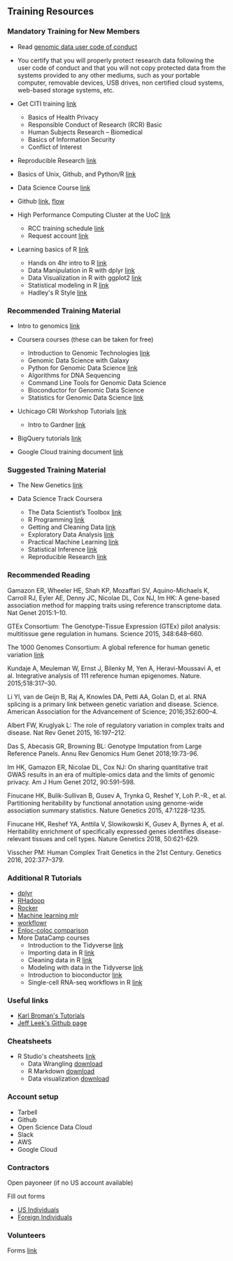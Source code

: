 Training Resources
-----------------

### Mandatory Training for New Members

- Read [genomic data user code of conduct](https://osp.od.nih.gov/wp-content/uploads/Genomic_Data_User_Code_of_Conduct.pdf)

- You certify that you will properly protect research data following the user code of conduct and that you will not copy protected data from the systems provided to any other mediums, such as your portable computer, removable devices, USB drives, non certified cloud systems, web-based storage systems, etc.

- Get CITI training [link](https://www.citiprogram.org)
	- Basics of Health Privacy
	- Responsible Conduct of Research (RCR) Basic
	- Human Subjects Research – Biomedical
	- Basics of Information Security
	- Conflict of Interest

- Reproducible Research [link](http://kbroman.org/steps2rr/)
- Basics of Unix, Github, and Python/R [link](https://software-carpentry.org/lessons/)
- Data Science Course [link](https://rafalab.github.io/dsbook/introduction.html)
- Github [link](http://kbroman.org/github_tutorial/), [flow](https://guides.github.com/introduction/flow/)
- High Performance Computing Cluster at the UoC [link](https://rcc.uchicago.edu/resources/high-performance-computing)
	- RCC training schedule [link](https://rcc.uchicago.edu/support-and-services/workshops-and-training)
	- Request account [link](https://rcc.uchicago.edu/accounts-allocations/request-account)
- Learning basics of R [link](https://www.rstudio.com/resources/training/online-learning/)
	- Hands on 4hr intro to R [link](https://www.datacamp.com/courses/free-introduction-to-r)
	- Data Manipulation in R with dplyr [link](https://genomicsclass.github.io/book/pages/dplyr_tutorial.html)
	- Data Visualization in R with ggplot2 [link](http://r-statistics.co/Complete-Ggplot2-Tutorial-Part1-With-R-Code.html)
	- Statistical modeling in R [link](https://www.datacamp.com/courses/statistical-modeling-in-r-part-1)
	- Hadley's R Style [link](http://adv-r.had.co.nz/Style.html)

### Recommended Training Material

- Intro to genomics [link](https://www.big-bio.org/)

- Coursera courses (these can be taken for free)
	- Introduction to Genomic Technologies [link](https://www.coursera.org/course/genintro)
	- Genomic Data Science with Galaxy
	- Python for Genomic Data Science [link](https://www.coursera.org/course/genpython)
	- Algorithms for DNA Sequencing
	- Command Line Tools for Genomic Data Science
	- Bioconductor for Genomic Data Science
	- Statistics for Genomic Data Science [link](https://www.coursera.org/course/genstats) 

- Uchicago CRI Workshop Tutorials [link](https://cri.uchicago.edu/seminar-series/)
	- Intro to Gardner [link](http://cri.uchicago.edu/wp-content/uploads/2017/04/Gardner-Part-1.pdf)

- BigQuery tutorials [link](https://cloud.google.com/bigquery/docs/tutorials)

- Google Cloud training document [link](https://docs.google.com/document/d/1z35R9uZ2iDo-Fp1ImUMBIKvcUunBTUp1ZmAXZF2Hf48/edit?usp=sharing)

### Suggested Training Material

- The New Genetics [link](http://publications.nigms.nih.gov/thenewgenetics/index.html)

- Data Science Track Coursera 
	- The Data Scientist’s Toolbox [link](https://www.coursera.org/course/datascitoolbox)
	- R Programming [link](https://www.coursera.org/course/rprog)
	- Getting and Cleaning Data [link](https://www.coursera.org/course/getdata)
	- Exploratory Data Analysis [link](https://www.coursera.org/course/exdata)
	- Practical Machine Learning [link](https://www.coursera.org/course/predmachlearn)
	- Statistical Inference [link](https://www.coursera.org/course/statinference)
	- Reproducible Research [link](https://www.coursera.org/course/repdata)

### Recommended Reading

Gamazon ER, Wheeler HE, Shah KP, Mozaffari SV, Aquino-Michaels K, Carroll RJ, Eyler AE, Denny JC, Nicolae DL, Cox NJ, Im HK: A gene-based association method for mapping traits using reference transcriptome data. Nat Genet 2015:1–10.

GTEx Consortium: The Genotype-Tissue Expression (GTEx) pilot analysis: multitissue gene regulation in humans. Science 2015, 348:648–660.

The 1000 Genomes Consortium: A global reference for human genetic variation [link](http://www.nature.com/doifinder/10.1038/nature15393)

Kundaje A, Meuleman W, Ernst J, Bilenky M, Yen A, Heravi-Moussavi A, et al. Integrative analysis of 111 reference human epigenomes. Nature. 2015;518:317–30. 

Li YI, van de Geijn B, Raj A, Knowles DA, Petti AA, Golan D, et al. RNA splicing is a primary link between genetic variation and disease. Science. American Association for the Advancement of Science; 2016;352:600–4. 

Albert FW, Kruglyak L: The role of regulatory variation in complex traits and disease. Nat Rev Genet 2015, 16:197–212.

Das S, Abecasis GR, Browning BL: Genotype Imputation from Large Reference Panels. Annu Rev Genomics Hum Genet 2018;19:73-96.

Im HK, Gamazon ER, Nicolae DL, Cox NJ: On sharing quantitative trait GWAS results in an era of multiple-omics data and the limits of genomic privacy. Am J Hum Genet 2012, 90:591–598.

Finucane HK, Bulik-Sullivan B, Gusev A, Trynka G, Reshef Y, Loh P.-R., et al. Partitioning heritability by functional annotation using genome-wide association summary statistics. Nature Genetics 2015, 47:1228-1235.

Finucane HK, Reshef YA, Anttila V, Slowikowski K, Gusev A, Byrnes A, et al. Heritability enrichment of specifically expressed genes identifies disease-relevant tissues and cell types. Nature Genetics 2018, 50:621-629.

Visscher PM: Human Complex Trait Genetics in the 21st Century. Genetics 2016, 202:377–379.

### Additional R Tutorials
- [dplyr](https://cran.rstudio.com/web/packages/dplyr/vignettes/introduction.html)
- [RHadoop](https://github.com/andrie/RHadoop-tutorial/)
- [Rocker](http://dirk.eddelbuettel.com/papers/useR2015_docker.pdf)
- [Machine learning mlr](https://mlr.mlr-org.com/index.html)
- [workflowr](https://jdblischak.github.io/workflowr/articles/wflow-01-getting-started.html)
- [Enloc-coloc comparison](https://hakyimlab.github.io/gtex-gwas-hki/enloc-coloc-comparison-2.html)
- More DataCamp courses
	- Introduction to the Tidyverse [link](https://www.datacamp.com/courses/introduction-to-the-tidyverse)
	- Importing data in R [link](https://www.datacamp.com/courses/importing-data-in-r-part-1)
	- Cleaning data in R [link](https://www.datacamp.com/courses/cleaning-data-in-r)
	- Modeling with data in the Tidyverse [link](https://www.datacamp.com/courses/modeling-with-data-in-the-tidyverse)
	- Introduction to bioconductor [link](https://www.datacamp.com/courses/introduction-to-bioconductor)
	- Single-cell RNA-seq workflows in R [link](https://www.datacamp.com/courses/single-cell-rna-seq-workflows-in-r)


### Useful links

- [Karl Broman's Tutorials](http://kbroman.org/pages/tutorials.html)
- [Jeff Leek's Github page](https://github.com/jtleek)

### Cheatsheets

- R Studio's cheatsheets [link](https://www.rstudio.com/resources/cheatsheets/)
	- Data Wrangling [download](https://www.rstudio.com/wp-content/uploads/2015/02/data-wrangling-cheatsheet.pdf)
	- R Markdown [download](https://www.rstudio.com/wp-content/uploads/2015/02/rmarkdown-cheatsheet.pdf)
  	- Data visualization [download](https://www.rstudio.com/wp-content/uploads/2015/11/ggplot2-cheatsheet.pdf)

### Account setup

- Tarbell
- Github
- Open Science Data Cloud
- Slack
- AWS
- Google Cloud

### Contractors


Open payoneer (if no US account available)

Fill out forms 

- [US Individuals](https://www.dropbox.com/sh/2h3xmmxkn2i1tvy/AAADYYRsHwtO8JPJ37_dHKUTa?dl=0)
- [Foreign Individuals](https://www.dropbox.com/sh/8eb5c21kc8ezlbn/AACe7caz-p0vbhBplzA2I4PCa?dl=0)

### Volunteers

Forms [link](https://www.dropbox.com/sh/k1qakuofx6pbi91/AAC-e0gnNImYTUlHqGryyXjJa?dl=0)
